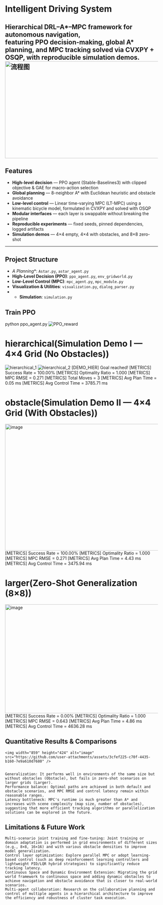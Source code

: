# Intelligent Driving System

Hierarchical **DRL–A\*–MPC** framework for autonomous navigation,  
featuring PPO decision-making, global A* planning, and MPC tracking solved via **CVXPY + OSQP**, with reproducible simulation demos.
<img width="610" height="319" alt="流程图" src="https://github.com/user-attachments/assets/50502628-ba0e-48b4-8d06-4d7d185c730a" />
---

## Features
- **High-level decision** — PPO agent (Stable-Baselines3) with clipped objective & GAE for macro-action selection
- **Global planning** — 8-neighbor A* with Euclidean heuristic and obstacle avoidance
- **Low-level control** — Linear time-varying MPC (LT-MPC) using a kinematic bicycle model, formulated in CVXPY and solved with OSQP
- **Modular interfaces** — each layer is swappable without breaking the pipeline
- **Reproducible experiments** — fixed seeds, pinned dependencies, logged artifacts
- **Simulation demos** — 4×4 empty, 4×4 with obstacles, and 8×8 zero-shot

---

## Project Structure
- **A* Planning**: `Astar.py`, `astar_agent.py`  
- **High-Level Decision (PPO)**: `ppo_agent.py`, `env_gridworld.py`  
- **Low-Level Control (MPC)**: `mpc_agent.py`, `mpc_module.py`  
- **Visualization & Utilities**: `visualization.py`, `dialog_parser.py`
- - **Simulation**: `simulation.py`
## Train PPO
  python ppo_agent.py
  ![PPO_reward](https://github.com/user-attachments/assets/7c006ce8-a06e-4a88-9b74-e69c0ce2e470)
  #  hierarchical(Simulation Demo I — 4×4 Grid (No Obstacles))
  ![hierarchical_1](https://github.com/user-attachments/assets/6eeab195-45bd-4b2f-a18c-2975d80073cc)
  ![hierarchical_2](https://github.com/user-attachments/assets/d89444ed-31fc-4e71-aeb0-ef37c6c38056)
    [DEMO_HIER] Goal reached!
    [METRICS] Success Rate      = 100.00%
    [METRICS] Optimality Ratio  = 1.000
    [METRICS] MPC RMSE         = 0.271
    [METRICS] Total Moves      = 3
    [METRICS] Avg Plan Time    = 0.05 ms
    [METRICS] Avg Control Time = 3785.71 ms
    
  #  obstacle(Simulation Demo II — 4×4 Grid (With Obstacles))
  <img width="1041" height="416" alt="image" src="https://github.com/user-attachments/assets/53068e72-109c-42a4-8d1c-a3754c77a406" />
    [METRICS] Success Rate      = 100.00%
    [METRICS] Optimality Ratio  = 1.000
    [METRICS] MPC RMSE         = 0.271
    [METRICS] Avg Plan Time    = 4.43 ms
    [METRICS] Avg Control Time = 3475.94 ms
    
  #  larger(Zero-Shot Generalization (8×8))
  <img width="895" height="358" alt="image" src="https://github.com/user-attachments/assets/c117c48d-8764-4cda-ad50-a6ba01466013" />
[METRICS] Success Rate      = 0.00%
[METRICS] Optimality Ratio  = 1.000
[METRICS] MPC RMSE         = 0.643
[METRICS] Avg Plan Time    = 4.86 ms
[METRICS] Avg Control Time = 4636.28 ms
    
## Quantitative Results & Comparisons
    <img width="859" height="424" alt="image" src="https://github.com/user-attachments/assets/3cfef225-c70f-4435-b160-7e9a610d7680" />


    Generalization: It performs well in environments of the same size but without obstacles (Obstacle), but fails in zero-shot scenarios on larger grids (Larger).
    Performance balance: Optimal paths are achieved in both default and obstacle scenarios, and MPC RMSE and control latency remain within reasonable ranges.
    Latency bottleneck: MPC's runtime is much greater than A* and increases with scene complexity (map size, number of obstacles), suggesting that more efficient tracking algorithms or parallelization solutions can be explored in the future.

##  Limitations & Future Work
    Multi-scenario joint training and fine-tuning: Joint training or domain adaptation is performed in grid environments of different sizes (e.g., 8×8, 16×16) and with various obstacle densities to improve model generalization.
    Control layer optimization: Explore parallel MPC or adopt learning-based control (such as deep reinforcement learning controllers and lightweight PID/LQR hybrid strategies) to significantly reduce tracking latency.
    Continuous Space and Dynamic Environment Extension: Migrating the grid world framework to continuous space and adding dynamic obstacles to achieve navigation and obstacle avoidance that is closer to real-world scenarios.
    Multi-agent collaboration: Research on the collaborative planning and control of multiple agents in a hierarchical architecture to improve the efficiency and robustness of cluster task execution.
